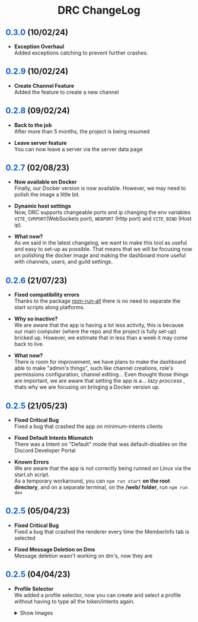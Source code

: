 <center>
<h1>DRC ChangeLog</h1>
</center>
<h2><span style="color:#005fd3">0.3.0</span> (10/02/24) </h2>
<ul>
    <li>
        <p>
        <b>Exception Overhaul</b>
        <br/>
        Added exceptions catching to prevent further crashes.
        </p>
    </li>
</ul>
<h2><span style="color:#005fd3">0.2.9</span> (10/02/24) </h2>
<ul>
    <li>
        <p>
        <b>Create Channel Feature</b>
        <br/>
        Added the feature to create a new channel
        </p>
    </li>
</ul>
<h2><span style="color:#005fd3">0.2.8</span> (09/02/24) </h2>
<ul>
    <li>
        <p>
        <b>Back to the job</b>
        <br/>
        After more than 5 months, the project is being resumed
        </p>
    </li>
    <li>
        <p>
        <b>Leave server feature</b>
        <br/>
        You can now leave a server via the server data page
        </p>
    </li>
</ul>
<h2><span style="color:#005fd3">0.2.7</span> (02/08/23) </h2>
<ul>
    <li>
        <p>
        <b>Now available on Docker</b>
        <br/>
        Finally, our Docker version is now available. However, we may need to polish the image a little bit.
        </p>
    </li>
    <li>
        <p>
        <b>Dynamic host settings</b>
        <br/>
        Now, DRC supports changeable ports and ip changing the env variables <code>VITE_SVRPORT</code>(WebSockets port), <code>WEBPORT</code> (Http port) and <code>VITE_BIND</code> (Host ip).
        </p>
    </li>
    <li>
        <p>
        <b>What now?</b>
        <br/>
        As we said in the latest changelog, we want to make this tool as useful and easy to set-up as possible. That means that we will be focusing now on polishing the docker image and making the dashboard more useful with channels, users, and guild settings.
        </p>
    </li>
</ul>

<h2><span style="color:#005fd3">0.2.6</span> (21/07/23) </h2>
<ul>
    <li>
        <p>
        <b>Fixed compatibility errors</b>
        <br/>
        Thanks to the package <a href="https://www.npmjs.com/package/npm-run-all">npm-run-all</a> there is no need to separate the start scripts along platforms.
        </p>
    </li>
    <li>
        <p>
        <b>Why so inactive?</b>
        <br/>
        We are aware that the app is having a lot less activity, this is because our main computer (where the repo and the project is fully set-up) bricked up.
        However, we estimate that in less than a week it may come back to live.
        </p>
    </li>
    <li>
        <p>
        <b>What now?</b>
        <br/>
        There is room for improvement, we have plans to make the dashboard able to make "admin's things", such like channel creations, role's permissions configuration, channel editing...    
        Even thought those things are important, we are aware that setting the app is a... <i>lazy proccess</i> , thats why we are focusing on bringing a Docker version up.
        </p>
    </li>
</ul>

<h2><span style="color:#005fd3">0.2.5</span> (21/05/23) </h2>
<ul>
    <li>
        <p>
        <b>Fixed Critical Bug</b>
        <br/>
        Fixed a bug that crashed the app on minimum-intents clients
        </p>
    </li>
    <li>
        <p>
        <b>Fixed Default Intents Mismatch</b>
        <br/>
        There was a Intent on "Default" mode that was default-disables on the Discord Developer Portal
        </p>
    </li>
    <li>
        <p>
        <b>Known Errors</b>
        <br/>
        We are aware that the app is not correctly being runned on Linux via the start.sh script.<br/>
        As a temporary workaround, you can <code>npm run start</code> <b>on the root directory</b>, and on a separate terminal, on the <b>/web/ folder</b>, run <code>npm run dev</code>
        </p>
    </li>
</ul>


<h2><span style="color:#005fd3">0.2.5</span> (05/04/23) </h2>
<ul>
    <li>
        <p>
        <b>Fixed Critical Bug</b>
        <br/>
        Fixed a bug that crashed the renderer every time the MemberInfo tab is selected
        </p>
    </li>
    <li>
        <p>
        <b>Fixed Message Deletion on Dms</b>
        <br/>
        Message deletion wasn't working on dm's, now they are
        </p>
    </li>
</ul>

<h2><span style="color:#005fd3">0.2.5</span> (04/04/23) </h2>
<ul>
    <li>
        <p>
        <b>Profile Selector</b>
        <br/>
        We added a profile selector, now you can create and select a profile without having to type all the token/intents   again.
        </p>
        <details>
            <summary>Show Images</summary>
            <img src="https://i.imgur.com/yVE2TTu.png" />
            <img src="https://i.imgur.com/z9ZoEob.png" />
        </details>
    </li>
</ul>
